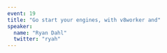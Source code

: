 ```yaml
---
event: 19
title: "Go start your engines, with v8worker and"
speaker:
  name: "Ryan Dahl"
  twitter: "ryah"
---
```

